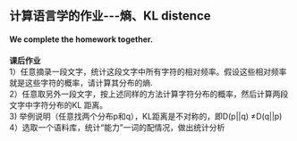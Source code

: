 ## 计算语言学的作业---熵、KL distence

#### We complete the homework together.

**课后作业**
 <br/> 1）任意摘录一段文字，统计这段文字中所有字符的相对频率。假设这些相对频率就是这些字符的概率，请计算其分布的熵.
 <br/> 2）任意取另外一段文字，按上述同样的方法计算字符分布的概率，然后计算两段文字中字符分布的KL 距离。
 <br/> 3) 举例说明（任意找两个分布p和q），KL距离是不对称的，即D(p||q) ≠D(q||p)
 <br/> 4）选取一个语料库，统计“能力”一词的配情况，做出统计分析
